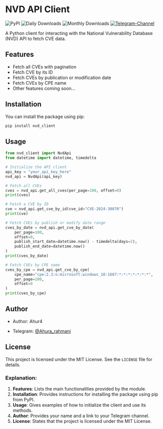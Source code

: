 
# NVD API Client

![PyPI](https://img.shields.io/pypi/v/nvd-client)
![Daily Downloads](https://img.shields.io/pypi/dd/nvd-client)
![Monthly Downloads](https://img.shields.io/pypi/dm/nvd-client)
[![Telegram-Channel](https://img.shields.io/badge/Telegram--Channel-Ahura_Rahmani-blue)](https://t.me/Ahur4_Rahmani)


A Python client for interacting with the National Vulnerability Database (NVD) API to fetch CVE data.

## Features

- Fetch all CVEs with pagination
- Fetch CVE by its ID
- Fetch CVEs by publication or modification date
- Fetch CVEs by CPE name
- Other features coming soon...

## Installation

You can install the package using pip:

```sh
pip install nvd_client
```

## Usage

```python
from nvd_client import NvdApi
from datetime import datetime, timedelta

# Initialize the API client
api_key = "your_api_key_here"
nvd_api = NvdApi(api_key)

# Fetch all CVEs
cves = nvd_api.get_all_cves(per_page=100, offset=0)
print(cves)

# Fetch a CVE by ID
cve = nvd_api.get_cve_by_id(cve_id="CVE-2024-30078")
print(cve)

# Fetch CVEs by publish or modify date range
cves_by_date = nvd_api.get_cve_by_date(
    per_page=100,
    offset=0,
    publish_start_date=datetime.now() - timedelta(days=2),
    publish_end_date=datetime.now()
)
print(cves_by_date)

# Fetch CVEs by CPE name
cves_by_cpe = nvd_api.get_cve_by_cpe(
    cpe_name="cpe:2.3:o:microsoft:windows_10:1607:*:*:*:*:*:*:*",
    per_page=100,
    offset=0
)
print(cves_by_cpe)
```

## Author

- Author: Ahur4

- Telegram: [@Ahura_rahmani](https://t.me/Ahura_rahmani)

## License

This project is licensed under the MIT License. See the `LICENSE` file for details.


### Explanation:
1. **Features**: Lists the main functionalities provided by the module.
2. **Installation**: Provides instructions for installing the package using pip from PyPI.
3. **Usage**: Gives examples of how to initialize the client and use its methods.
4. **Author**: Provides your name and a link to your Telegram channel.
5. **License**: States that the project is licensed under the MIT License.
